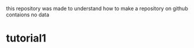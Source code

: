 this repository was made to understand how to make a repository  on github contaions no data 

# tutorial1
